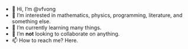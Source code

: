 - 👋 Hi, I’m @vfvong
- 👀 I’m interested in mathematics, physics, programming, literature, and something else.
- 🌱 I’m currently learning many things.
- 💞️ I’m **not** looking to collaborate on anything.
- 📫 How to reach me? Here.

<!---
vfvong/vfvong is a ✨ special ✨ repository because its `README.md` (this file) appears on your GitHub profile.
You can click the Preview link to take a look at your changes.
--->
